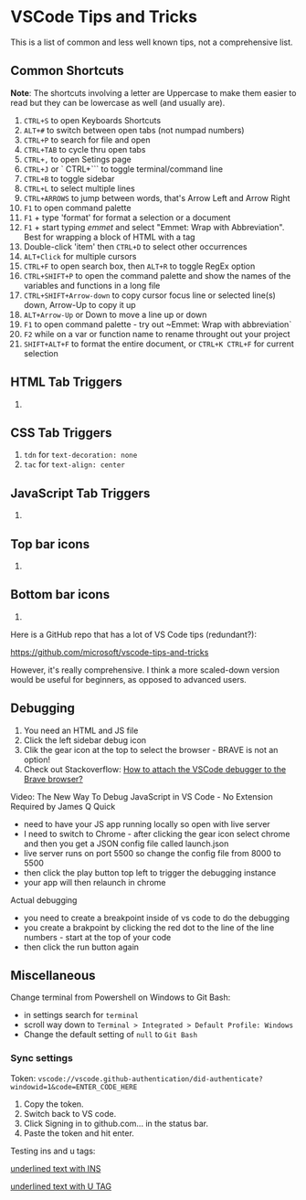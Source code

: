 # VSCode Tips and Tricks

This is a list of common and less well known tips, not a comprehensive list.

## Common Shortcuts

**Note**: The shortcuts involving a letter are Uppercase to make them easier to read but they can be lowercase as well (and usually are).

1. `CTRL+S` to open Keyboards Shortcuts
1. `ALT+#` to switch between open tabs (not numpad numbers)
1. `CTRL+P` to search for file and open
1. `CTRL+TAB` to cycle thru open tabs
1. `CTRL+,` to open Setings page
1. `CTRL+J` or ` CTRL+``` to toggle terminal/command line
1. `CTRL+B` to toggle sidebar
1. `CTRL+L` to select multiple lines
2. `CTRL+ARROWS` to jump between words, that's Arrow Left and Arrow Right
3. `F1` to open command palette
4. `F1` + type 'format' for format a selection or a document
5. `F1` + start typing _emmet_ and select "Emmet: Wrap with Abbreviation". Best for wrapping a block of HTML with a tag
6. Double-click 'item' then `CTRL+D` to select other occurrences
7. `ALT+Click` for multiple cursors
8. `CTRL+F` to open search box, then `ALT+R` to toggle RegEx option
9. `CTRL+SHIFT+P` to open the command palette and show the names of the variables and functions in a long file
10. `CTRL+SHIFT+Arrow-down` to copy cursor focus line or selected line(s) down, Arrow-Up to copy it up
11. `ALT+Arrow-Up` or Down to move a line up or down
12. `F1` to open command palette - try out ~Emmet: Wrap with abbreviation`
13. `F2` while on a var or function name to rename throught out your project 
14. `SHIFT+ALT+F` to format the entire document, or `CTRL+K CTRL+F` for current selection

## HTML Tab Triggers

1.

## CSS Tab Triggers

1. `tdn` for `text-decoration: none`
1. `tac` for `text-align: center`

## JavaScript Tab Triggers

1.

## Top bar icons

1.

## Bottom bar icons

1.

Here is a GitHub repo that has a lot of VS Code tips (redundant?):

https://github.com/microsoft/vscode-tips-and-tricks

However, it's really comprehensive. I think a more scaled-down version would be useful for beginners, as opposed to advanced users.

## Debugging

1. You need an HTML and JS file
2. Click the left sidebar debug icon
3. Clik the gear icon at the top to select the browser - BRAVE is not an option!
4. Check out Stackoverflow: [How to attach the VSCode debugger to the Brave browser?](https://stackoverflow.com/questions/53380075/how-to-attach-the-vscode-debugger-to-the-brave-browser)

Video: The New Way To Debug JavaScript in VS Code - No Extension Required by James Q Quick

- need to have your JS app running locally so open with live server
- I need to switch to Chrome - after clicking the gear icon select chrome and then you get a JSON config file called launch.json
- live server runs on port 5500 so change the config file from 8000 to 5500 
- then click the play button top left to trigger the debugging instance 
- your app will then relaunch in chrome 

Actual debugging
- you need to create a breakpoint inside of vs code to do the debugging
- you create a brakpoint by clicking the red dot to the line of the line numbers - start at the top of your code
- then click the run button again 

## Miscellaneous

Change terminal from Powershell on Windows to Git Bash:
- in settings search for `terminal`
- scroll way down to `Terminal > Integrated > Default Profile: Windows`
- Change the default setting of `null` to `Git Bash`


### Sync settings

Token: `vscode://vscode.github-authentication/did-authenticate?windowid=1&code=ENTER_CODE_HERE`

1. Copy the token.
2. Switch back to VS code.
3. Click Signing in to github.com... in the status bar.
4. Paste the token and hit enter.

Testing ins and u tags:

<ins>underlined text with INS</ins>

<u>underlined text with U TAG</u>
